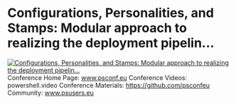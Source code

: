 ﻿# Configurations, Personalities, and Stamps: Modular approach to realizing the deployment pipelin...

[![Configurations, Personalities, and Stamps: Modular approach to realizing the deployment pipelin...](https://i4.ytimg.com/vi/KKAyKyUz-X4/hqdefault.jpg "Configurations, Personalities, and Stamps: Modular approach to realizing the deployment pipelin...")](https://www.youtube.com/watch?v=KKAyKyUz-X4)
Conference Home Page: www.psconf.eu
Conference Videos: powershell.video
Conference Materials: https://github.com/psconfeu
Community: www.psusers.eu


